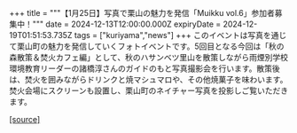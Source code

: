 +++
title = """【1月25日】写真で栗山の魅力を発信「Muikku vol.6」参加者募集中！"""
date = 2024-12-13T12:00:00.000Z
expiryDate = 2024-12-19T01:51:53.735Z
tags = ["kuriyama","news"]
+++
このイベントは写真を通じて栗山町の魅力を発信していくフォトイベントです。5回目となる今回は「秋の森散策＆焚火カフェ編」として、秋のハサンベツ里山を散策しながら雨煙別学校環境教育リーダーの諸橋淳さんのガイドのもと写真撮影会を行います。散策後は、焚火を囲みながらドリンクと焼マシュマロや、その他焼菓子を味わいます。焚火会場にスクリーンも設置し、栗山町のネイチャー写真を投影しご覧いただきます。

[[source]](https://www.town.kuriyama.hokkaido.jp/soshiki/53/29703.html)
